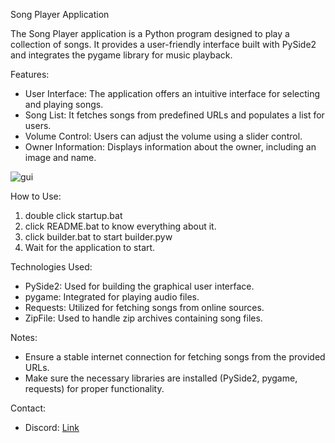 Song Player Application

The Song Player application is a Python program designed to play a collection of songs. It provides a user-friendly interface built with PySide2 and integrates the pygame library for music playback.

Features:
- User Interface: The application offers an intuitive interface for selecting and playing songs.
- Song List: It fetches songs from predefined URLs and populates a list for users.
- Volume Control: Users can adjust the volume using a slider control.
- Owner Information: Displays information about the owner, including an image and name.

![gui](https://i.imgur.com/IC8xRfB.gif)

How to Use:
1. double click startup.bat
2. click README.bat to know everything about it.
3. click builder.bat to start builder.pyw
4. Wait for the application to start.

Technologies Used:
- PySide2: Used for building the graphical user interface.
- pygame: Integrated for playing audio files.
- Requests: Utilized for fetching songs from online sources.
- ZipFile: Used to handle zip archives containing song files.

Notes:
- Ensure a stable internet connection for fetching songs from the provided URLs.
- Make sure the necessary libraries are installed (PySide2, pygame, requests) for proper functionality.

Contact:
- Discord: [Link](https://discord.com/users/962552468292648990)
